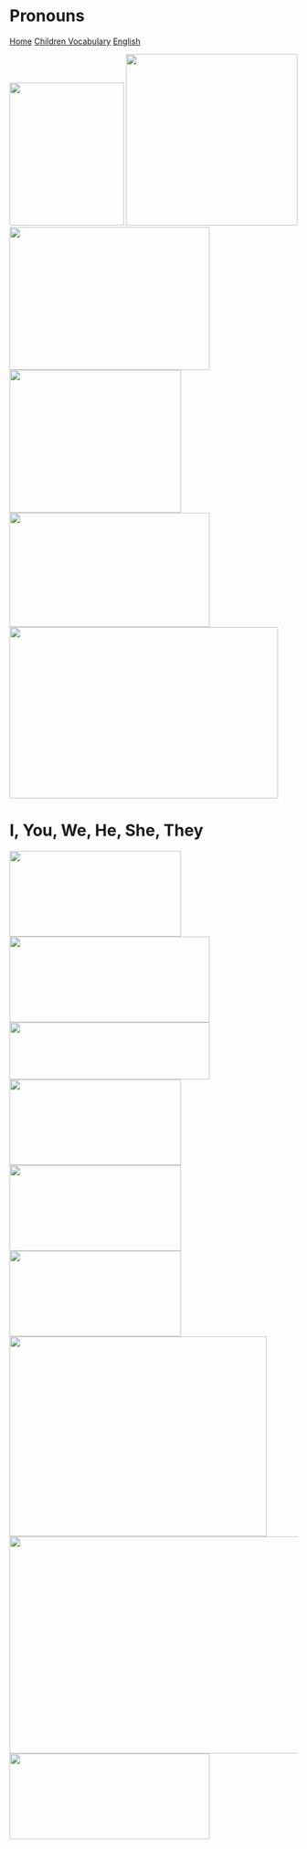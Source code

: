 # Pronouns


[Home](all-files-links.md)
[Children Vocabulary](children-vocabulary.md)
[English](all-english-links.md)



<img src="https://i.pinimg.com/originals/20/a1/e3/20a1e3d6c6b6843f8bbdf22e469b157f.png" width="200" height="250">

<img src="https://encrypted-tbn0.gstatic.com/images?q=tbn:ANd9GcQdpi9hqPTv5TulJZWT3krYDAo867Fj-igTkoPg4OPNW4hSkJE063a5c1eZP56hJItVIOM&usqp=CAU" width="300" height="300">

<img src="https://i.pinimg.com/originals/da/7b/dc/da7bdc64d554281c2ee5fbcdb77cb1ac.png" width="350" height="250">

<img src="https://i.pinimg.com/originals/1b/19/cf/1b19cf90c086e67a2fbd26325552ced8.png" width="300" height="250">

<img src="https://lectii-engleza.ro/wp-content/uploads/2021/04/4-39-1024x576.png" width="350" height="200">

<img src="https://englishwithashish.com/wp-content/uploads/2021/09/DEMONSTRATIVE-ADJECTIVE-1-1024x819.png" width="470" height="300">


# I, You, We, He, She, They

<img src="https://encrypted-tbn0.gstatic.com/images?q=tbn:ANd9GcSzvQWK9KoRqSHVvbz-dopBD-sUaJDh-v-g_ZygjCUXXtHyMn0OVEa6QN6BOnLYHmqlFvE&usqp=CAU" width="300" height="150">

<img src="https://lh5.googleusercontent.com/_zLwiUetzHlR3edyuP-msxcH_9-3GRVIOZEKLeBAa_E8hGeSF7wI818trzR6lhqsivfIVrWLAIovrziZarm8MZZJ6mz91f3HCmXUkBIBlQ5XIdy7H2T5ypQtfU-LLOX84WDlh7rZ" width="350" height="150">

<img src="https://images.twinkl.co.uk/tw1n/image/private/t_630/u/ux/thinking-asian-non-binary-child-grammarjcndskcnlk_ver_3.png" width="350" height="100">

<img src="https://w7.pngwing.com/pngs/544/561/png-transparent-english-personal-pronouns-object-pronoun-possessive-subject-miscellaneous-tshirt-child-thumbnail.png" width="300" height="150">

<img src="https://e7.pngegg.com/pngimages/269/328/png-clipart-personal-pronoun-verb-english-natural-language-subject-pronoun-child-english-thumbnail.png" width="300" height="150">

<img src="https://i.ytimg.com/vi/57_u7Uoc9yU/maxresdefault.jpg" width="300" height="150">

<img src="https://i0.wp.com/i0.wp.com/www.grammar.cl/rules/possessive-adjectives-english.gif?resize=650,400" width="450" height="350">

<img src="https://i.ytimg.com/vi/rF070hPFbas/maxresdefault.jpg" width="550" height="380">

<img src="https://i0.wp.com/exhibitaenglish.com/wp-content/uploads/2023/02/possessive-adjectives-and-pronouns.png?resize=840%2C376&ssl=1" width="350" height="150">
